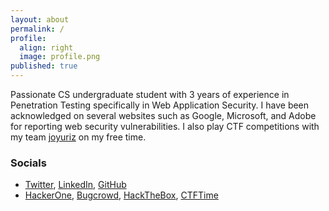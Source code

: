 ```yaml
---
layout: about
permalink: /
profile:
  align: right
  image: profile.png
published: true
---
```


Passionate CS undergraduate student with 3 years of experience in Penetration Testing specifically in Web Application Security. I have been acknowledged on several websites such as Google, Microsoft, and Adobe for reporting web security vulnerabilities. I also play CTF competitions with my team [joyuriz](https://ctftime.org/team/163844) on my free time.

### Socials

- [Twitter](https://twitter.com/jeroldcamacho), [LinkedIn](https://www.linkedin.com/in/jeroldcamacho/), [GitHub](https://github.com/haseul)
- [HackerOne](https://hackerone.com/heizes?type=user), [Bugcrowd](https://bugcrowd.com/jeroldcamacho), [HackTheBox](https://app.hackthebox.com/profile/89243), [CTFTime](https://ctftime.org/user/49081)